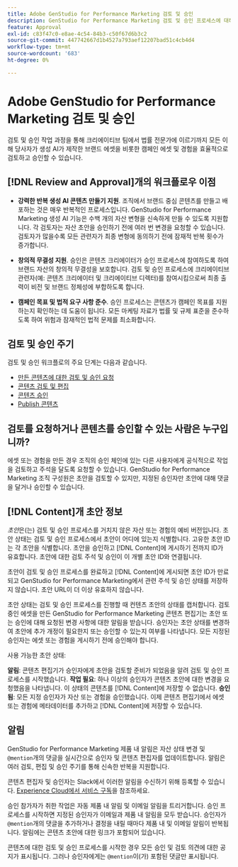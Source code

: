 ```yaml
---
title: Adobe GenStudio for Performance Marketing 검토 및 승인
description: GenStudio for Performance Marketing 검토 및 승인 프로세스에 대해 알아봅니다.
feature: Approval
exl-id: c83f47c0-e8ae-4c54-84b3-c50f67d6b3c2
source-git-commit: 447742667d1b4527a793aef12207bad51c4cb4d4
workflow-type: tm+mt
source-wordcount: '683'
ht-degree: 0%

---
```


# Adobe GenStudio for Performance Marketing 검토 및 승인

검토 및 승인 작업 과정을 통해 크리에이티브 팀에서 법률 전문가에 이르기까지 모든 이해 당사자가 생성 AI가 제작한 브랜드 에셋을 비롯한 캠페인 에셋 및 경험을 효율적으로 검토하고 승인할 수 있습니다.

## [!DNL Review and Approval]개의 워크플로우 이점

* **강력한 반복 생성 AI 콘텐츠 만들기 지원**. 조직에서 브랜드 중심 콘텐츠를 만들고 배포하는 것은 매우 반복적인 프로세스입니다. GenStudio for Performance Marketing 생성 AI 기능은 수백 개의 자산 변형을 신속하게 만들 수 있도록 지원합니다. 각 검토자는 자산 초안을 승인하기 전에 여러 번 변경을 요청할 수 있습니다. 검토자가 많을수록 모든 관련자가 최종 변형에 동의하기 전에 잠재적 반복 횟수가 증가합니다.

* **창의적 무결성 지원**. 승인은 콘텐츠 크리에이터가 승인 프로세스에 참여하도록 하여 브랜드 자산의 창의적 무결성을 보호합니다. 검토 및 승인 프로세스에 크리에이티브 관련자(예: 콘텐츠 크리에이터 및 크리에이티브 디렉터)를 참여시킴으로써 최종 출력이 비전 및 브랜드 정체성에 부합하도록 합니다.

* **캠페인 목표 및 법적 요구 사항 준수**. 승인 프로세스는 콘텐츠가 캠페인 목표를 지원하는지 확인하는 데 도움이 됩니다. 모든 마케팅 자료가 법률 및 규제 표준을 준수하도록 하여 위험과 잠재적인 법적 문제를 최소화합니다.

## 검토 및 승인 주기

검토 및 승인 워크플로의 주요 단계는 다음과 같습니다.

* [만든 콘텐츠에 대한 검토 및 승인 요청](./request-review.md)
* [콘텐츠 검토 및 편집](./review-and-edit.md)
* [콘텐츠 승인](./approve-content.md)
* [Publish 콘텐츠](./publish-content.md)

## 검토를 요청하거나 콘텐츠를 승인할 수 있는 사람은 누구입니까?

에셋 또는 경험을 만든 경우 조직의 승인 체인에 있는 다른 사용자에게 공식적으로 작업을 검토하고 주석을 달도록 요청할 수 있습니다. GenStudio for Performance Marketing 조직 구성원은 초안을 검토할 수 있지만, 지정된 승인자만 초안에 대해 댓글을 달거나 승인할 수 있습니다.

## [!DNL Content]개 초안 정보

_초안_&#x200B;은(는) 검토 및 승인 프로세스를 거치지 않은 자산 또는 경험의 예비 버전입니다. 초안 상태는 검토 및 승인 프로세스에서 초안이 어디에 있는지 식별합니다. 고유한 초안 ID는 각 초안을 식별합니다. 초안을 승인하고 [!DNL Content]에 게시하기 전까지 ID가 유효합니다. 초안에 대한 검토 주석 및 승인이 이 개별 초안 ID와 연결됩니다.

초안이 검토 및 승인 프로세스를 완료하고 [!DNL Content]에 게시되면 초안 ID가 만료되고 GenStudio for Performance Marketing에서 관련 주석 및 승인 상태를 저장하지 않습니다. 초안 URL이 더 이상 유효하지 않습니다.

초안 상태는 검토 및 승인 프로세스를 진행할 때 컨텐츠 초안의 상태를 캡처합니다. 검토 중인 에셋을 만든 GenStudio for Performance Marketing 콘텐츠 편집기는 초안 또는 승인에 대해 요청된 변경 사항에 대한 알림을 받습니다. 승인자는 초안 상태를 변경하여 초안에 추가 개정이 필요한지 또는 승인할 수 있는지 여부를 나타냅니다. 모든 지정된 승인자는 에셋 또는 경험을 게시하기 전에 승인해야 합니다.

사용 가능한 초안 상태:

**알림**: 콘텐츠 편집기가 승인자에게 초안을 검토할 준비가 되었음을 알려 검토 및 승인 프로세스를 시작했습니다.
**작업 필요**: 하나 이상의 승인자가 콘텐츠 초안에 대한 변경을 요청했음을 나타냅니다. 이 상태의 콘텐츠를 [!DNL Content]에 저장할 수 없습니다.
**승인됨**: 모든 지정 승인자가 자산 또는 경험을 승인했습니다. 이제 콘텐츠 편집기에서 에셋 또는 경험에 메타데이터를 추가하고 [!DNL Content]에 저장할 수 있습니다.

## 알림

GenStudio for Performance Marketing 제품 내 알림은 자산 상태 변경 및 `@mention`개의 댓글을 실시간으로 승인자 및 콘텐츠 편집자를 업데이트합니다. 알림은 여러 검토, 편집 및 승인 주기를 통해 신속한 반복을 지원합니다.

콘텐츠 편집자 및 승인자는 Slack에서 이러한 알림을 수신하기 위해 등록할 수 있습니다. [Experience Cloud에서 서비스 구독](https://experienceleague.adobe.com/en/docs/core-services/interface/features/account-preferences#slack)을 참조하세요.

승인 참가자가 취한 작업은 자동 제품 내 알림 및 이메일 알림을 트리거합니다. 승인 프로세스를 시작하면 지정된 승인자가 이메일과 제품 내 알림을 모두 받습니다. 승인자가 `@mention`개의 댓글을 추가하거나 결정을 내릴 때마다 제품 내 및 이메일 알림이 반복됩니다. 알림에는 콘텐츠 초안에 대한 링크가 포함되어 있습니다.

콘텐츠에 대한 검토 및 승인 프로세스를 시작한 경우 모든 승인 및 검토 의견에 대한 공지가 표시됩니다. 그러나 승인자에게는 `@mention`이(가) 포함된 댓글만 표시됩니다.
